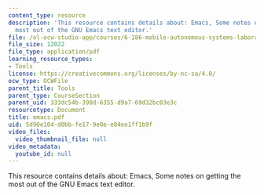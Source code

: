 ```yaml
---
content_type: resource
description: 'This resource contains details about: Emacs, Some notes on getting the
  most out of the GNU Emacs text editor.'
file: /ol-ocw-studio-app/courses/6-186-mobile-autonomous-systems-laboratory-january-iap-2005/5d90e104d0bbfe179e0ee84ee1ff1b9f_emacs.pdf
file_size: 12022
file_type: application/pdf
learning_resource_types:
- Tools
license: https://creativecommons.org/licenses/by-nc-sa/4.0/
ocw_type: OCWFile
parent_title: Tools
parent_type: CourseSection
parent_uid: 333dc54b-398d-6355-d9a7-69d32bc03e3c
resourcetype: Document
title: emacs.pdf
uid: 5d90e104-d0bb-fe17-9e0e-e84ee1ff1b9f
video_files:
  video_thumbnail_file: null
video_metadata:
  youtube_id: null
---
```

This resource contains details about: Emacs, Some notes on getting the most out of the GNU Emacs text editor.
